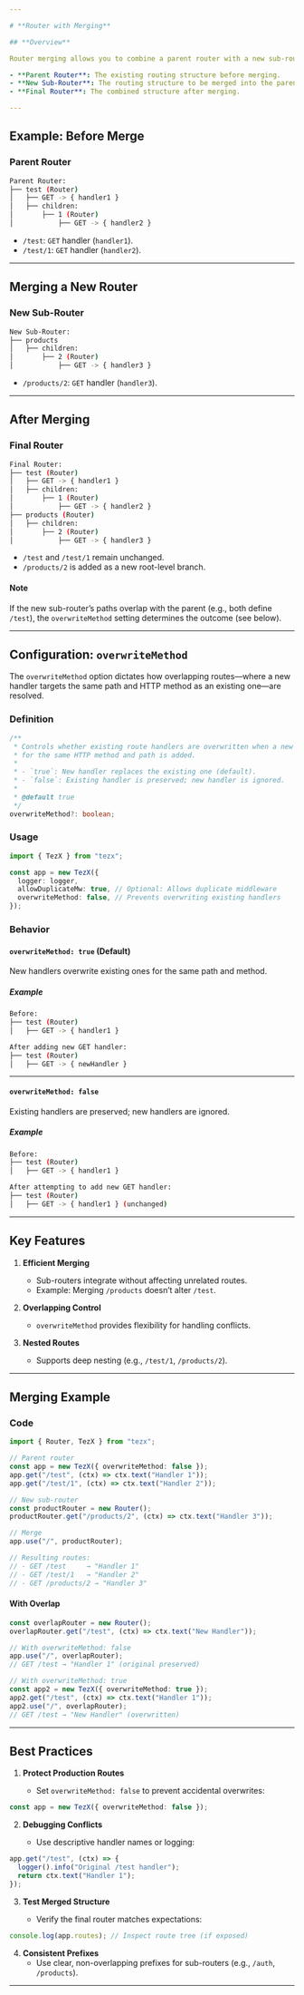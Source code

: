 ```yaml
---

# **Router with Merging**

## **Overview**

Router merging allows you to combine a parent router with a new sub-router, integrating their route structures seamlessly. The resulting **final router** depends on the configuration, particularly the `overwriteMethod` setting, which controls how overlapping routes are handled.

- **Parent Router**: The existing routing structure before merging.
- **New Sub-Router**: The routing structure to be merged into the parent.
- **Final Router**: The combined structure after merging.

---
```


## **Example: Before Merge**

### **Parent Router**

```bash
Parent Router:
├── test (Router)
│   ├── GET -> { handler1 }
│   ├── children:
│       ├── 1 (Router)
│           ├── GET -> { handler2 }
```

- `/test`: `GET` handler (`handler1`).
- `/test/1`: `GET` handler (`handler2`).

---

## **Merging a New Router**

### **New Sub-Router**

```bash
New Sub-Router:
├── products
│   ├── children:
│       ├── 2 (Router)
│           ├── GET -> { handler3 }
```

- `/products/2`: `GET` handler (`handler3`).

---

## **After Merging**

### **Final Router**

```bash
Final Router:
├── test (Router)
│   ├── GET -> { handler1 }
│   ├── children:
│       ├── 1 (Router)
│           ├── GET -> { handler2 }
├── products (Router)
│   ├── children:
│       ├── 2 (Router)
│           ├── GET -> { handler3 }
```

- `/test` and `/test/1` remain unchanged.
- `/products/2` is added as a new root-level branch.

#### **Note**

If the new sub-router’s paths overlap with the parent (e.g., both define `/test`), the `overwriteMethod` setting determines the outcome (see below).

---

## **Configuration: `overwriteMethod`**

The `overwriteMethod` option dictates how overlapping routes—where a new handler targets the same path and HTTP method as an existing one—are resolved.

### **Definition**

```ts
/**
 * Controls whether existing route handlers are overwritten when a new handler
 * for the same HTTP method and path is added.
 *
 * - `true`: New handler replaces the existing one (default).
 * - `false`: Existing handler is preserved; new handler is ignored.
 *
 * @default true
 */
overwriteMethod?: boolean;
```

### **Usage**

```ts
import { TezX } from "tezx";

const app = new TezX({
  logger: logger,
  allowDuplicateMw: true, // Optional: Allows duplicate middleware
  overwriteMethod: false, // Prevents overwriting existing handlers
});
```

### **Behavior**

#### **`overwriteMethod: true` (Default)**

New handlers overwrite existing ones for the same path and method.

##### **Example**

```bash
Before:
├── test (Router)
│   ├── GET -> { handler1 }

After adding new GET handler:
├── test (Router)
│   ├── GET -> { newHandler }
```

---

#### **`overwriteMethod: false`**

Existing handlers are preserved; new handlers are ignored.

##### **Example**

```bash
Before:
├── test (Router)
│   ├── GET -> { handler1 }

After attempting to add new GET handler:
├── test (Router)
│   ├── GET -> { handler1 } (unchanged)
```

---

## **Key Features**

1. **Efficient Merging**

   - Sub-routers integrate without affecting unrelated routes.
   - Example: Merging `/products` doesn’t alter `/test`.

2. **Overlapping Control**

   - `overwriteMethod` provides flexibility for handling conflicts.

3. **Nested Routes**
   - Supports deep nesting (e.g., `/test/1`, `/products/2`).

---

## **Merging Example**

### **Code**

```ts
import { Router, TezX } from "tezx";

// Parent router
const app = new TezX({ overwriteMethod: false });
app.get("/test", (ctx) => ctx.text("Handler 1"));
app.get("/test/1", (ctx) => ctx.text("Handler 2"));

// New sub-router
const productRouter = new Router();
productRouter.get("/products/2", (ctx) => ctx.text("Handler 3"));

// Merge
app.use("/", productRouter);

// Resulting routes:
// - GET /test     → "Handler 1"
// - GET /test/1   → "Handler 2"
// - GET /products/2 → "Handler 3"
```

#### **With Overlap**

```ts
const overlapRouter = new Router();
overlapRouter.get("/test", (ctx) => ctx.text("New Handler"));

// With overwriteMethod: false
app.use("/", overlapRouter);
// GET /test → "Handler 1" (original preserved)

// With overwriteMethod: true
const app2 = new TezX({ overwriteMethod: true });
app2.get("/test", (ctx) => ctx.text("Handler 1"));
app2.use("/", overlapRouter);
// GET /test → "New Handler" (overwritten)
```

---

## **Best Practices**

1. **Protect Production Routes**

   - Set `overwriteMethod: false` to prevent accidental overwrites:

```ts
const app = new TezX({ overwriteMethod: false });
```

2. **Debugging Conflicts**

   - Use descriptive handler names or logging:

```ts
app.get("/test", (ctx) => {
  logger().info("Original /test handler");
  return ctx.text("Handler 1");
});
```

3. **Test Merged Structure**

   - Verify the final router matches expectations:

```ts
console.log(app.routes); // Inspect route tree (if exposed)
```

4. **Consistent Prefixes**
   - Use clear, non-overlapping prefixes for sub-routers (e.g., `/auth`, `/products`).

---
